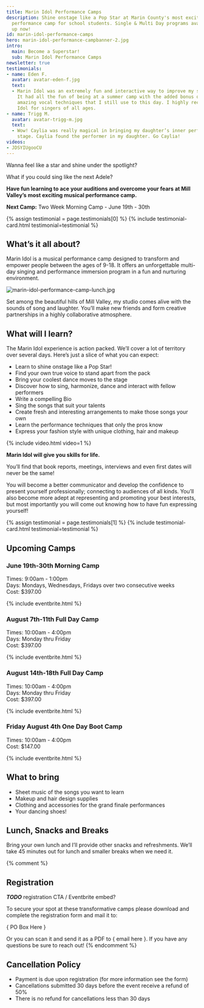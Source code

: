 ```yaml
---
title: Marin Idol Performance Camps
description: Shine onstage like a Pop Star at Marin County's most exciting musical
  performance camp for school students. Single & Multi Day programs available. Sign
  up now!
id: marin-idol-performance-camps
hero: marin-idol-performance-campbanner-2.jpg
intro:
  main: Become a Superstar!
  sub: Marin Idol Performance Camps
newsletter: true
testimonials:
- name: Eden F.
  avatar: avatar-eden-f.jpg
  text:
  - Marin Idol was an extremely fun and interactive way to improve my singing skills.
    It had all the fun of being at a summer camp with the added bonus of learning
    amazing vocal techniques that I still use to this day. I highly recommend Marin
    Idol for singers of all ages.
- name: Trigg M.
  avatar: avatar-trigg-m.jpg
  text:
  - Wow! Caylia was really magical in bringing my daughter’s inner performer to the
    stage. Caylia found the performer in my daughter. Go Caylia!
videos:
- JDSYIUgooCU
---
```


Wanna feel like a star and shine under the spotlight?

What if you could sing like the next Adele?

**Have fun learning to ace your auditions and overcome your fears at Mill Valley’s most exciting musical performance camp.**

**Next Camp:** Two Week Morning Camp - June 19th - 30th

{% assign testimonial = page.testimonials[0] %}
{% include testimonial-card.html testimonial=testimonial %}

## What’s it all about?

Marin Idol is a musical performance camp designed to transform and empower people between the ages of 9-18. It offers an unforgettable multi-day singing and performance immersion program in a fun and nurturing environment. 

![marin-idol-performance-camp-lunch.jpg](/uploads/marin-idol-performance-camp-lunch.jpg)

Set among the beautiful hills of Mill Valley, my studio comes alive with the sounds of song and laughter. You’ll make new friends and form creative partnerships in a highly collaborative atmosphere.

## What will I learn?

The Marin Idol experience is action packed. We’ll cover a lot of territory over several days. Here’s just a slice of what you can expect:

- Learn to shine onstage like a Pop Star!
- Find your own true voice to stand apart from the pack
- Bring your coolest dance moves to the stage
- Discover how to sing, harmonize, dance and interact with fellow performers
- Write a compelling Bio
- Sing the songs that suit your talents
- Create fresh and interesting arrangements to make those songs your own
- Learn the performance techniques that only the pros know
- Express your fashion style with unique clothing, hair and makeup 

{% include video.html video=1 %}

**Marin Idol will give you skills for life.**

You’ll find that book reports, meetings, interviews and even first dates will never be the same!

You will become a better communicator and develop the confidence to present yourself professionally; connecting to audiences of all kinds. You’ll also become more adept at representing and promoting your best interests, but most importantly you will come out knowing how to have fun expressing yourself!

{% assign testimonial = page.testimonials[1] %}
{% include testimonial-card.html testimonial=testimonial %}

## Upcoming Camps

### June 19th-30th Morning Camp
Times: 9:00am - 1:00pm  
Days: Mondays, Wednesdays, Fridays over two consecutive weeks  
Cost: $397.00

{% include eventbrite.html %}

### August 7th-11th Full Day Camp
Times: 10:00am - 4:00pm  
Days: Monday thru Friday  
Cost: $397.00

{% include eventbrite.html %}

### August 14th-18th Full Day Camp
Times: 10:00am - 4:00pm  
Days: Monday thru Friday  
Cost: $397.00

{% include eventbrite.html %}

### Friday August 4th One Day Boot Camp
Times: 10:00am - 4:00pm  
Cost: $147.00  

{% include eventbrite.html %}

## What to bring

- Sheet music of the songs you want to learn
- Makeup and hair design supplies
- Clothing and accessories for the grand finale performances
- Your dancing shoes!

## Lunch, Snacks and Breaks

Bring your own lunch and I’ll provide other snacks and refreshments. We’ll take 45 minutes out for lunch and smaller breaks when we need it.

{% comment %}
## Registration

***TODO*** registration CTA / Eventbrite embed?

To secure your spot at these transformative camps please download and complete the registration form and mail it to:

{ PO Box Here } 

Or you can scan it and send it as a PDF to { email here }. If you have any questions be sure to reach out!
{% endcomment %}

## Cancellation Policy 

- Payment is due upon registration (for more information see the form)
- Cancellations submitted 30 days before the event receive a refund of 50%
- There is no refund for cancellations less than 30 days
